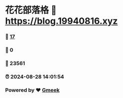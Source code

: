 # 花花部落格 :link: https://blog.19940816.xyz 
### :page_facing_up: [17](https://blog.19940816.xyz/tag.html) 
### :speech_balloon: 0 
### :hibiscus: 23561 
### :alarm_clock: 2024-08-28 14:01:54 
### Powered by :heart: [Gmeek](https://github.com/Meekdai/Gmeek)
